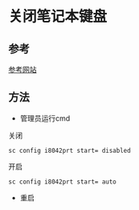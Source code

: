 # 关闭笔记本键盘

## 参考
[参考网站](https://www.zhihu.com/question/36434420)
## 方法
* 管理员运行cmd

关闭
```
sc config i8042prt start= disabled
```

开启
```  
sc config i8042prt start= auto
```
* 重启